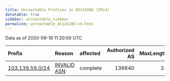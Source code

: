 ```yaml
---
title: Unreachable Prefixes in AS134286 (IPv4)
datatable: true
sidebar: unreachable_sidebar
permalink: unreachable_AS134286-v4.html
---
```


Data as of 2020-09-18 11:20:00 UTC


<div class="datatable-begin"></div>

| Prefix                                                   | Reason                                                                                                  | affected   |   Authorized AS |   MaxLength | Anchor                                       |   unreachable /24s |
|:---------------------------------------------------------|:--------------------------------------------------------------------------------------------------------|:-----------|----------------:|------------:|:---------------------------------------------|-------------------:|
| [103.139.59.0/24](https://stat.ripe.net/103.139.59.0/24) | [INVALID ASN](https://rpki-validator.ripe.net/announcement-preview?asn=AS134286&prefix=103.139.59.0/24) | complete   |          136640 |          24 | [APNIC](unreachable_APNIC_RPKI_Root-v4.html) |                  1 |

<div class="datatable-end"></div>